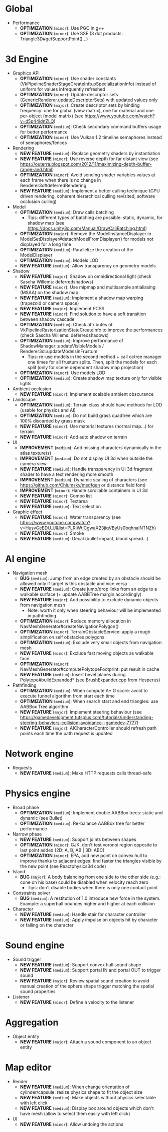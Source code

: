 # Global
* Performance
  * **OPTIMIZATION** (`minor`): Use PGO in g++
  * **OPTIMIZATION** (`minor`): Use SSE (3 dot products: Triangle3D<T>#getSupportPoint()...)

# 3d Engine
* Graphics API
  * **OPTIMIZATION** (`minor`): Use shader constants (VkPipelineShaderStageCreateInfo.pSpecializationInfo) instead of uniform for values infrequently refreshed
  * **OPTIMIZATION** (`minor`): Update descriptor sets (GenericRenderer.updateDescriptorSets) with updated values only
  * **OPTIMIZATION** (`major`): Create descriptor sets by binding frequency: one for global (view matrix), one for material and one per-object (model matrix) (see <https://www.youtube.com/watch?v=d5p44idnZLQ>)
  * **OPTIMIZATION** (`medium`): Check secondary command buffers usage for better performance
  * **OPTIMIZATION** (`minor`): Use Vulkan 1.2 timeline semaphores instead of semaphores/fences
* Rendering
  * **NEW FEATURE** (`medium`): Replace geometry shaders by instantiation
  * **NEW FEATURE** (`minor`): Use reverse depth for far distant view (see <https://outerra.blogspot.com/2012/11/maximizing-depth-buffer-range-and.html>)
  * **OPTIMIZATION** (`minor`): Avoid sending shader variables values at each frame when there is no change in Renderer3d#deferredRendering
  * **NEW FEATURE** (`medium`): Implement a better culling technique (GPU driven rendering, coherent hierarchical culling revisited, software occlusion culling)
* Model
  * **OPTIMIZATION** (`medium`): Draw calls batching
    * Tips: different types of batching are possible: static, dynamic, for shadow map (see <https://docs.unity3d.com/Manual/DrawCallBatching.html>)
  * **OPTIMIZATION** (`major`): Remove the ModelInstanceDisplayer in ModelSetDisplayer#detachModelFromDisplayer() for models not displayed for a long time
  * **OPTIMIZATION** (`medium`): Parallelize the creation of the ModelDisplayer
  * **OPTIMIZATION** (`medium`): Models LOD
  * **NEW FEATURE** (`medium`): Allow transparency on geometry models
* Shadow
  * **NEW FEATURE** (`major`): Shadow on omnidirectional light (check Sascha Willems: deferredshadows)
  * **NEW FEATURE** (`minor`): Use mipmap and multisample antialiasing (MSAA) on the shadow map
  * **NEW FEATURE** (`medium`): Implement a shadow map warping (trapezoid or camera space)
  * **NEW FEATURE** (`major`): Implement PCSS
  * **NEW FEATURE** (`minor`): Find solution to have a soft transition between shadow cascade
  * **OPTIMIZATION** (`medium`): Check attributes of VkPipelineRasterizationStateCreateInfo to improve the performances (check Sascha Willems: deferredshadows)
  * **OPTIMIZATION** (`medium`): Improve performance of ShadowManager::updateVisibleModels / Renderer3d::updateModelsInFrustum
    * Tips: re-use models in the second method + call octree manager one times for all frustum splits. Then, split the models for each split (only for scene dependent shadow map projection)
  * **OPTIMIZATION** (`minor`): Use models LOD
  * **OPTIMIZATION** (`medium`): Create shadow map texture only for visible lights
* Ambient occlusion
  * **NEW FEATURE** (`minor`): Implement scalable ambient obscurance
* Landscape
  * **OPTIMIZATION** (`medium`): Terrain class should have methods for LOD (usable for physics and AI)
  * **OPTIMIZATION** (`medium`): Do not build grass quadtree which are 100% discarded by grass mask
  * **NEW FEATURE** (`minor`): Use material textures (normal map...) for terrain
  * **NEW FEATURE** (`minor`): Add auto shadow on terrain
* UI
  * **IMPROVEMENT** (`medium`): Add missing characters dynamically in the atlas texture(s)
  * **IMPROVEMENT** (`medium`): Do not display UI 3d when outside the camera view
  * **NEW FEATURE** (`medium`): Handle transparency in UI 3d fragment shader to have a text rendering more smooth
  * **IMPROVEMENT** (`medium`): Dynamic scaling of characters (see <https://github.com/Chlumsky/msdfgen> or distance field font)
  * **IMPROVEMENT** (`minor`): Handle scrollable containers in UI 3d
  * **NEW FEATURE** (`minor`): Combo list
  * **NEW FEATURE** (`minor`): Textarea
  * **NEW FEATURE** (`medium`): Text selection
* Graphic effect
  * **NEW FEATURE** (`minor`): Water transparency (see <https://www.youtube.com/watch?v=HusvGeEDU_U&list=PLRIWtICgwaX23jiqVByUs0bqhnalNTNZh>)
  * **NEW FEATURE** (`minor`): Smoke
  * **NEW FEATURE** (`medium`): Decal (bullet impact, blood spread...)

# AI engine
* Navigation mesh
  * **BUG** (`medium`): Jump from an edge created by an obstacle should be allowed only if target is this obstacle and vice versa
  * **NEW FEATURE** (`medium`): Create jump/drop links from an edge to a walkable surface (+ update AABBTree margin accordingly)
  * **NEW FEATURE** (`major`): Add possibility to exclude dynamic objects from navigation mesh
    * Note: worth it only when steering behaviour will be implemented in pathfinding
  * **OPTIMIZATION** (`minor`): Reduce memory allocation in NavMeshGenerator#createNavigationPolygon()
  * **OPTIMIZATION** (`minor`): TerrainObstacleService: apply a rough simplification on self obstacles polygons
  * **OPTIMIZATION** (`medium`): Exclude very small objects from navigation mesh
  * **NEW FEATURE** (`minor`): Exclude fast moving objects as walkable face
  * **OPTIMIZATION** (`minor`): NavMeshGenerator#computePolytopeFootprint: put result in cache
  * **NEW FEATURE** (`medium`): Insert bevel planes during Polytope#buildExpanded* (see BrushExpander.cpp from Hesperus)
* Pathfinding
  * **OPTIMIZATION** (`medium`): When compute A* G score: avoid to execute funnel algorithm from start each time
  * **OPTIMIZATION** (`medium`): When search start and end triangles: use AABBox Tree algorithm
  * **NEW FEATURE** (`major`): Implement steering behaviour (see <https://gamedevelopment.tutsplus.com/tutorials/understanding-steering-behaviors-collision-avoidance--gamedev-7777>)
  * **NEW FEATURE** (`major`): AICharacterController should refresh path points each time the path request is updated 

# Network engine
* Requests
  * **NEW FEATURE** (`medium`): Make HTTP requests calls thread-safe

# Physics engine
* Broad phase
  * **OPTIMIZATION** (`medium`): Implement double AABBox trees: static and dynamic (see Bullet)
  * **OPTIMIZATION** (`medium`): Re-balance AABBox tree for better performance
* Narrow phase
  * **NEW FEATURE** (`medium`): Support joints between shapes
  * **OPTIMIZATION** (`minor`): GJK, don't test voronoi region opposite to last point added (2D: A, B, AB | 3D: ABC)
  * **OPTIMIZATION** (`minor`): EPA, add new point on convex hull to improve thanks to adjacent edges: find faster the triangles visible by the new point (see Reactphysics3d code)
* Island
  * **BUG** (`major`): A body balancing from one side to the other side (e.g.: cone on his base) could be disabled when velocity reach zero
    * Tips: don't disable bodies when there is only one contact point
* Constraints solver
  * **BUG** (`medium`): A restitution of 1.0 introduce new force in the system. Example: a superball bounces higher and higher at each collision
* Character
  * **NEW FEATURE** (`medium`): Handle stair for character controller
  * **NEW FEATURE** (`medium`): Apply impulse on objects hit by character or falling on the character

# Sound engine
* Sound trigger
  * **NEW FEATURE** (`medium`): Support convex hull sound shape
  * **NEW FEATURE** (`medium`): Support portal IN and portal OUT to trigger sound
  * **NEW FEATURE** (`major`): Review spatial sound creation to avoid manual creation of the sphere shape trigger matching the spatial sound properties
* Listener    
  * **NEW FEATURE** (`minor`): Define a velocity to the listener

# Aggregation
* Object entity
  * **NEW FEATURE** (`major`): Attach a sound component to an object entity

# Map editor
* Render
  * **NEW FEATURE** (`medium`): When change orientation of cylinder/capsule: resize physics shape to fit the object size
  * **NEW FEATURE** (`medium`): Make objects without physics selectable with left click
  * **NEW FEATURE** (`medium`): Display box around objects which don't have mesh (allow to select them easily with left click)
* UI
  * **NEW FEATURE** (`minor`): Allow undoing the actions
